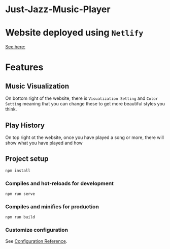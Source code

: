 # Just-Jazz-Music-Player

# Website deployed using `Netlify`

[See here:]()
# Features

## Music Visualization

On  bottom right of the website, there is `Visualization Setting` and `Color Setting` meaning that you can change these to get more beautiful styles you think.

## Play History

On top right ot the website, once you have played a song or more, there will show what you have played and how

## Project setup
```
npm install
```

### Compiles and hot-reloads for development
```
npm run serve
```

### Compiles and minifies for production
```
npm run build
```

### Customize configuration
See [Configuration Reference](https://cli.vuejs.org/config/).
